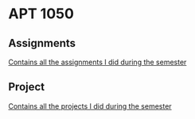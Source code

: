 # APT 1050

## Assignments
<a href="https://github.com/olivernjeru/apt/tree/main/apt1050/Assignments">Contains all the assignments I did during the semester</a>

## Project
<a href="https://github.com/olivernjeru/apt/tree/main/apt1050/project">Contains all the projects I did during the semester</a>